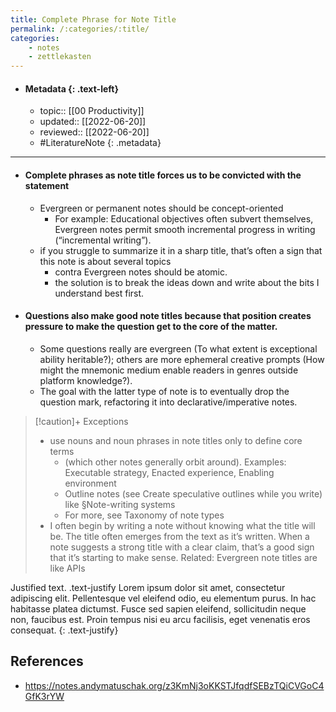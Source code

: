 ```yaml
---
title: Complete Phrase for Note Title
permalink: /:categories/:title/
categories:
    - notes
    - zettlekasten
---
```


- #### Metadata {: .text-left}
	- topic:: [[00 Productivity]]
	- updated:: [[2022-06-20]]
	- reviewed:: [[2022-06-20]]
	- #LiteratureNote
{: .metadata}

---

- #### Complete phrases as note title forces us to be convicted with the statement
	- Evergreen or permanent notes should be concept-oriented
		- For example: Educational objectives often subvert themselves, Evergreen notes permit smooth incremental progress in writing (“incremental writing”).
	- if you struggle to summarize it in a sharp title, that’s often a sign that this note is about several topics
		- contra Evergreen notes should be atomic.
		- the solution is to break the ideas down and write about the bits I understand best first.
- #### Questions also make good note titles because that position creates pressure to make the question get to the core of the matter.
	- Some questions really are evergreen (To what extent is exceptional ability heritable?); others are more ephemeral creative prompts (How might the mnemonic medium enable readers in genres outside platform knowledge?).
	- The goal with the latter type of note is to eventually drop the question mark, refactoring it into declarative/imperative notes.

> [!caution]+ Exceptions
> - use nouns and noun phrases in note titles only to define core terms
> 	- (which other notes generally orbit around). Examples: Executable strategy, Enacted experience, Enabling environment
> 	- Outline notes (see Create speculative outlines while you write) like §Note-writing systems
> 	- For more, see Taxonomy of note types
> - I often begin by writing a note without knowing what the title will be. The title often emerges from the text as it’s written. When a note suggests a strong title with a clear claim, that’s a good sign that it’s starting to make sense. Related: Evergreen note titles are like APIs
>

Justified text. .text-justify Lorem ipsum dolor sit amet, consectetur adipiscing elit. Pellentesque vel eleifend odio, eu elementum purus. In hac habitasse platea dictumst. Fusce sed sapien eleifend, sollicitudin neque non, faucibus est. Proin tempus nisi eu arcu facilisis, eget venenatis eros consequat.
{: .text-justify}

## References
- https://notes.andymatuschak.org/z3KmNj3oKKSTJfqdfSEBzTQiCVGoC4GfK3rYW
